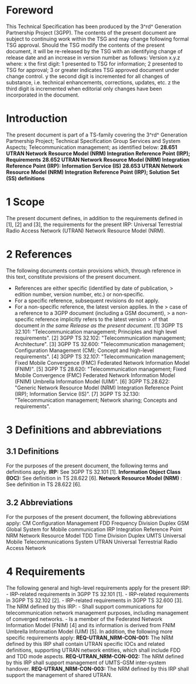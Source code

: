 # Foreword
This Technical Specification has been produced by the 3^rd^ Generation
Partnership Project (3GPP).
The contents of the present document are subject to continuing work within the
TSG and may change following formal TSG approval. Should the TSG modify the
contents of the present document, it will be re-released by the TSG with an
identifying change of release date and an increase in version number as
follows:
Version x.y.z
where:
x the first digit:
1 presented to TSG for information;
2 presented to TSG for approval;
3 or greater indicates TSG approved document under change control.
y the second digit is incremented for all changes of substance, i.e. technical
enhancements, corrections, updates, etc.
z the third digit is incremented when editorial only changes have been
incorporated in the document.
# Introduction
The present document is part of a TS-family covering the 3^rd^ Generation
Partnership Project; Technical Specification Group Services and System
Aspects; Telecommunication management; as identified below:
**28.651 UTRAN Network Resource Model (NRM) Integration Reference Point (IRP);
Requirements**
**28.652 UTRAN Network Resource Model (NRM) Integration Reference Point (IRP):
Information Service (IS)**
**28.653 UTRAN Network Resource Model (NRM) Integration Reference Point (IRP);
Solution Set (SS) definitions**
# 1 Scope
The present document defines, in addition to the requirements defined in [1],
[2] and [3], the requirements for the present IRP: Universal Terrestrial Radio
Access Network (UTRAN) Network Resource Model (NRM).
# 2 References
The following documents contain provisions which, through reference in this
text, constitute provisions of the present document.
  * References are either specific (identified by date of publication, > edition number, version number, etc.) or non‑specific.
  * For a specific reference, subsequent revisions do not apply.
  * For a non-specific reference, the latest version applies. In the > case of a reference to a 3GPP document (including a GSM document), > a non-specific reference implicitly refers to the latest version > of that document _in the same Release as the present document_.
[1] 3GPP TS 32.101: \"Telecommunication management; Principles and high level
requirements\".
[2] 3GPP TS 32.102: \"Telecommunication management; Architecture\".
[3] 3GPP TS 32.600: \"Telecommunication management; Configuration Management
(CM); Concept and high-level requirements\".
[4] 3GPP TS 32.107: \"Telecommunication management; Fixed Mobile Convergence
(FMC) Federated Network Information Model (FNIM)\".
[5] 3GPP TS 28.620: \"Telecommunication management; Fixed Mobile Convergence
(FMC) Federated Network Information Model (FNIM) Umbrella Information Model
(UIM)\".
[6] 3GPP TS.28.622: "Generic Network Resource Model (NRM) Integration
Reference Point (IRP); Information Service (IS)".
[7] 3GPP TS 32.130: \"Telecommunication management; Network sharing; Concepts
and requirements\".
# 3 Definitions and abbreviations
## 3.1 Definitions
For the purposes of the present document, the following terms and definitions
apply.
**IRP:** See 3GPP TS 32.101 [1].
**Information Object Class (IOC):** See definition in TS 28.622 [6].
**Network Resource Model (NRM)** : See definition in TS 28.622 [6].
## 3.2 Abbreviations
For the purposes of the present document, the following abbreviations apply:
CM Configuration Management
FDD Frequency Division Duplex
GSM Global System for Mobile communication
IRP Integration Reference Point
NRM Network Resource Model
TDD Time Division Duplex
UMTS Universal Mobile Telecommunications System
UTRAN Universal Terrestrial Radio Access Network
# 4 Requirements
The following general and high-level requirements apply for the present IRP:
\- IRP-related requirements in 3GPP TS 32.101 [1].
\- IRP-related requirements in 3GPP TS 32.102 [2].
\- IRP-related requirements in 3GPP TS 32.600 [3].
The NRM defined by this IRP:
\- Shall support communications for telecommunication network management
purposes, including management of converged networks.
\- Is a member of the Federated Network Information Model (FNIM) [4] and its
information is derived from FNIM Umbrella Information Model (UIM) [5].
In addition, the following more specific requirements apply:
**REQ-UTRAN_NRM-CON-001:** The NRM defined by this IRP shall contain UTRAN
specific IOCs and related definitions, supporting UTRAN network entities,
which shall include FDD and TDD mode aspects.
**REQ-UTRAN_NRM-CON-002:** The NRM defined by this IRP shall support
management of UMTS-GSM inter-system handover.
**REQ-UTRAN_NRM-CON-003:** The NRM defined by this IRP shall support the
management of shared UTRAN.
#